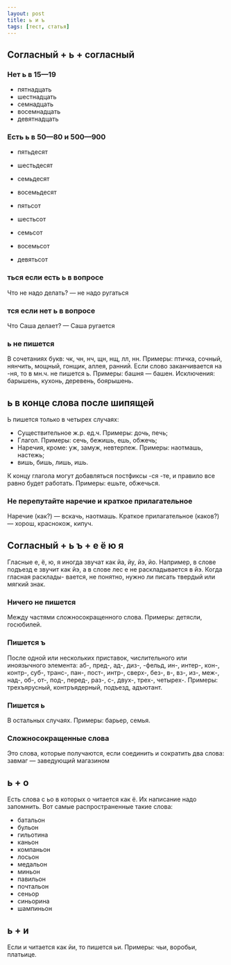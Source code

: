 ```yaml
---
layout: post
title: ь и ъ
tags: [тест, статья]
---
```


## Согласный + ь + согласный

### Нет ь в 15—19
- пятнадцать
- шестнадцать
- семнадцать
- восемнадцать
- девятнадцать

### Есть ь в 50—80 и 500—900
- пятьдесят
- шестьдесят
- семьдесят
- восемьдесят

- пятьсот
- шестьсот
- семьсот
- восемьсот
- девятьсот

### ться если есть ь в вопросе
Что не надо делать? — не надо ругаться

### тся если нет ь в вопросе
Что Саша делает? — Саша ругается

### ь не пишется
В сочетаниях букв: чк, чн, нч, щн, нщ, лл, нн. Примеры: птичка, сочный, нянчить,
мощный, гонщик, аллея, ранний.
Если слово заканчивается на -ня, то в мн.ч. не пишется ь. Примеры: башня —
башен. Исключения: барышень, кухонь, деревень, боярышень.

## ь в конце слова после шипящей
Ь пишется только в четырех случаях:
- Существительное ж.р. ед.ч. Примеры: дочь, печь;
- Глагол. Примеры: сечь, бежишь, ешь, обжечь;
- Наречия, кроме: уж, замуж, невтерпеж. Примеры: наотмашь, настежь;
- вишь, бишь, лишь, ишь.

К концу глагола могут добавляться постфиксы -ся -те, и правило все равно будет работать. Примеры: ешьте, обжечься.

### Не перепутайте наречие и краткое прилагательное
Наречие (как?) — вскачь, наотмашь.
Краткое прилагательное (каков?) — хорош, краснокож, кипуч.

## Согласный + ь ъ + е ё ю я
Гласные е, ё, ю, я иногда звучат как йа, йу, йэ, йо. Например, в слове подъезд е
звучит как йэ, а в слове лес е не раскладывается в йэ. Когда гласная расклады- вается, не понятно, нужно ли писать твердый или мягкий знак.

### Ничего не пишется
Между частями сложносокращенного слова. Примеры: детясли, госюбилей.

### Пишется ъ
После одной или нескольких приставок, числительного или иноязычного элемента: аб-, пред-, ад-, диз-, -фельд, ин-, интер-, кон-, контр-, суб-, транс-, пан-, пост-, интр-, сверх-, без-, в-, вз-, из-, меж-, над-, об-, от-, под-, перед-, раз-, с-, двух-, трех-, четырех-. Примеры: трехъярусный, контръядерный, подъезд, адъютант.

### Пишется ь
В остальных случаях. Примеры: барьер, семья.

### Сложносокращенные слова
Это слова, которые получаются, если соединить и сократить два слова:
завмаг — заведующий магазином

## ь + о
Есть слова с ьо в которых о читается как ё. Их написание надо запомнить. Вот самые распространенные такие слова:
- батальон
- бульон
- гильотина
- каньон
- компаньон
- лосьон
- медальон
- миньон
- павильон
- почтальон
- сеньор
- синьорина
- шампиньон

## ь + и
Если и читается как йи, то пишется ьи. Примеры: чьи, воробьи, платьице.